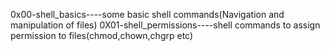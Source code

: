 0x00-shell_basics----some basic shell commands(Navigation and manipulation of files)
0X01-shell_permissions----shell commands to assign permission to files(chmod,chown,chgrp etc)
